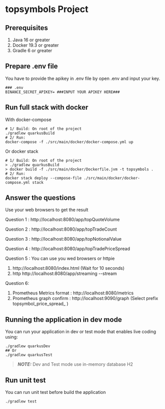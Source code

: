 # topsymbols Project

## Prerequisites

1. Java 16 or greater
2. Docker 19.3 or greater
3. Gradle 6 or greater

## Prepare .env file
You have to provide the apikey in .env file by open .env and input your key.
```shell script
### .env
BINANCE_SECRET_APIKEY= ###INPUT YOUR APIKEY HERE###
```

## Run full stack with docker
With docker-compose
```shell script
# 1/ Build: On root of the project
./gradlew quarkusBuild
# 2/ Run:
docker-compose -f ./src/main/docker/docker-compose.yml up
```
Or docker stack
```shell script
# 1/ Build: On root of the project
> ./gradlew quarkusBuild
> docker build -f ./src/main/docker/Dockerfile.jvm -t topsymbols .
# 2/ Run:
docker stack deploy --compose-file ./src/main/docker/docker-compose.yml stack
```
## Answer the questions
Use your web browsers to get the result

Question 1 : http://localhost:8080/app/topQuoteVolume

Question 2 : http://localhost:8080/app/topTradeCount

Question 3 : http://localhost:8080/app/topNotionalValue

Question 4 : http://localhost:8080/app/topTradePriceSpread

Question 5 : You can use you wed browsers or httpie
1. http://localhost:8080/index.html  (Wait for 10 seconds)
2. http http://localhost:8080/app/streaming --stream

Question 6:
1. Prometheus Metrics format : http://localhost:8080/metrics
2. Prometheus graph confirm :  http://localhost:9090/graph  (Select prefix topsymbol_price_spread_ )

## Running the application in dev mode
You can run your application in dev or test mode that enables live coding using:
```shell script
./gradlew quarkusDev
## Or
./gradlew quarkusTest
```

> **_NOTE:_**  Dev and Test mode use in-memory database H2

## Run unit test
You can run unit test before build the application
```shell script
./gradlew test
```



